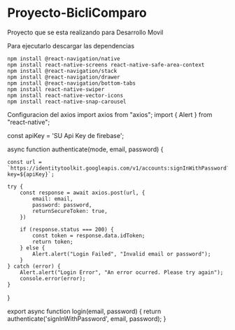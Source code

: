 # Proyecto-BicliComparo
Proyecto que se esta realizando para Desarrollo Movil

Para ejecutarlo descargar las dependencias

    npm install @react-navigation/native
    npm install react-native-screens react-native-safe-area-context
    npm install @react-navigation/stack
    npm install @react-navigation/drawer
    npm install @react-navigation/bottom-tabs
    npm install react-native-swiper
    npm install react-native-vector-icons
    npm install react-native-snap-carousel

Configuracion del axios
import axios from "axios";
import { Alert } from "react-native";

const apiKey = 'SU Api Key de firebase';

async function authenticate(mode, email, password) {

    const url = `https://identitytoolkit.googleapis.com/v1/accounts:signInWithPassword?key=${apiKey}`;

    try {
        const response = await axios.post(url, {
            email: email,
            password: password,
            returnSecureToken: true,
        })

        if (response.status === 200) {
            const token = response.data.idToken;
            return token;
        } else {
            Alert.alert("Login Failed", "Invalid email or password");
        }
    } catch (error) {
        Alert.alert("Login Error", "An error ocurred. Please try again");
        console.error(error);
    }
}

export async function login(email, password) {
    return authenticate('signInWithPassword', email, password);
}


